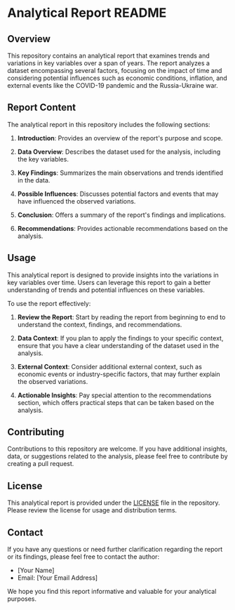 # Analytical Report README

## Overview

This repository contains an analytical report that examines trends and variations in key variables over a span of years. The report analyzes a dataset encompassing several factors, focusing on the impact of time and considering potential influences such as economic conditions, inflation, and external events like the COVID-19 pandemic and the Russia-Ukraine war.

## Report Content

The analytical report in this repository includes the following sections:

1. **Introduction**: Provides an overview of the report's purpose and scope.

2. **Data Overview**: Describes the dataset used for the analysis, including the key variables.

3. **Key Findings**: Summarizes the main observations and trends identified in the data.

4. **Possible Influences**: Discusses potential factors and events that may have influenced the observed variations.

5. **Conclusion**: Offers a summary of the report's findings and implications.

6. **Recommendations**: Provides actionable recommendations based on the analysis.

## Usage

This analytical report is designed to provide insights into the variations in key variables over time. Users can leverage this report to gain a better understanding of trends and potential influences on these variables.

To use the report effectively:

1. **Review the Report**: Start by reading the report from beginning to end to understand the context, findings, and recommendations.

2. **Data Context**: If you plan to apply the findings to your specific context, ensure that you have a clear understanding of the dataset used in the analysis.

3. **External Context**: Consider additional external context, such as economic events or industry-specific factors, that may further explain the observed variations.

4. **Actionable Insights**: Pay special attention to the recommendations section, which offers practical steps that can be taken based on the analysis.

## Contributing

Contributions to this repository are welcome. If you have additional insights, data, or suggestions related to the analysis, please feel free to contribute by creating a pull request.

## License

This analytical report is provided under the [LICENSE](LICENSE) file in the repository. Please review the license for usage and distribution terms.

## Contact

If you have any questions or need further clarification regarding the report or its findings, please feel free to contact the author:

- [Your Name]
- Email: [Your Email Address]

We hope you find this report informative and valuable for your analytical purposes.
